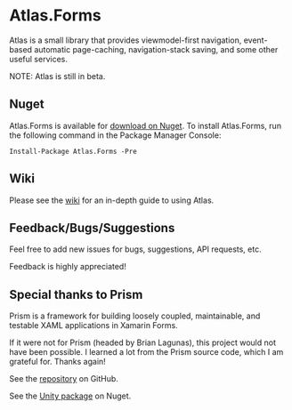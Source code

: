 # Atlas.Forms
Atlas is a small library that provides viewmodel-first navigation, event-based automatic page-caching, navigation-stack saving, and some other useful services.

NOTE: Atlas is still in beta.

## Nuget
Atlas.Forms is available for [download on Nuget](https://www.nuget.org/packages/Atlas.Forms/).
To install Atlas.Forms, run the following command in the Package Manager Console:

    Install-Package Atlas.Forms -Pre

## Wiki
Please see the [wiki](https://github.com/brankeye/Atlas.Forms/wiki) for an in-depth guide to using Atlas.

## Feedback/Bugs/Suggestions
Feel free to add new issues for bugs, suggestions, API requests, etc. 

Feedback is highly appreciated!

## Special thanks to Prism
Prism is a framework for building loosely coupled, maintainable, and testable XAML applications in Xamarin Forms.

If it were not for Prism (headed by Brian Lagunas), this project would not have been possible. I learned a lot from the Prism source code, which I
am grateful for. Thanks again!

See the [repository](https://github.com/PrismLibrary/Prism) on GitHub.

See the [Unity package](https://www.nuget.org/packages/Prism.Unity.Forms) on Nuget.
